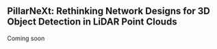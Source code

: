 ## PillarNeXt: Rethinking Network Designs for 3D Object Detection in LiDAR Point Clouds

Coming soon
